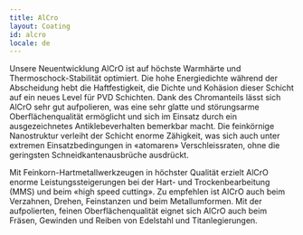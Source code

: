 ```yaml
---
title: AlCro
layout: Coating
id: alcro
locale: de
---
```

Unsere Neuentwicklung AlCrO ist auf höchste Warmhärte und Thermoschock-Stabilität optimiert. Die hohe Energiedichte während der Abscheidung hebt die Haftfestigkeit, die Dichte und Kohäsion dieser Schicht auf ein neues Level für PVD Schichten. Dank des Chromanteils lässt sich AlCrO sehr gut aufpolieren, was eine sehr glatte und störungsarme Oberflächenqualität ermöglicht und sich im Einsatz durch ein ausgezeichnetes Antiklebeverhalten bemerkbar macht. Die feinkörnige Nanostruktur verleiht der Schicht enorme Zähigkeit, was sich auch unter extremen Einsatzbedingungen in «atomaren» Verschleissraten, ohne die geringsten Schneidkantenausbrüche ausdrückt.

Mit Feinkorn-Hartmetallwerkzeugen in höchster Qualität erzielt AlCrO enorme Leistungssteigerungen bei der Hart- und Trockenbearbeitung (MMS) und beim «high speed cutting». Zu empfehlen ist AlCrO auch beim Verzahnen, Drehen, Feinstanzen und beim Metallumformen. Mit der aufpolierten, feinen Oberflächenqualität eignet sich AlCrO auch beim Fräsen, Gewinden und Reiben von Edelstahl und Titanlegierungen.
